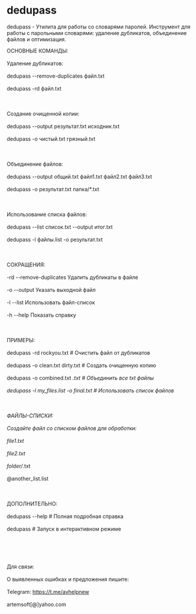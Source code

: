 # dedupass

dedupass - Утилита для работы со словарями паролей. Инструмент для работы с парольными словарями: удаление дубликатов, объединение файлов и оптимизация.

ОСНОВНЫЕ КОМАНДЫ:<br><br>
  Удаление дубликатов:<br><br>
    dedupass --remove-duplicates файл.txt<br><br>
    dedupass -rd файл.txt<br><br>
<br><br>
  Создание очищенной копии:<br><br>
    dedupass --output результат.txt исходник.txt<br><br>
    dedupass -o чистый.txt грязный.txt<br><br>
<br><br>
  Объединение файлов:<br><br>
    dedupass --output общий.txt файл1.txt файл2.txt файл3.txt<br><br>
    dedupass -o результат.txt папка/*.txt<br><br>
<br><br>
  Использование списка файлов:<br><br>
    dedupass --list список.txt --output итог.txt<br><br>
    dedupass -l файлы.list -o результат.txt<br><br>
<br><br>
СОКРАЩЕНИЯ:<br><br>
  -rd  --remove-duplicates  Удалить дубликаты в файле<br><br>
  -o   --output             Указать выходной файл<br><br>
  -l   --list               Использовать файл-список<br><br>
  -h   --help               Показать справку<br><br>
<br><br>
ПРИМЕРЫ:<br><br>
  dedupass -rd rockyou.txt                    # Очистить файл от дубликатов<br><br>
  dedupass -o clean.txt dirty.txt            # Создать очищенную копию<br><br>
  dedupass -o combined.txt *.txt            # Объединить все txt файлы<br><br>
  dedupass -l my_files.list -o final.txt    # Использовать список файлов<br><br>
<br><br>
ФАЙЛЫ-СПИСКИ:<br><br>
  Создайте файл со списком файлов для обработки:<br><br>
    file1.txt<br><br>
    file2.txt<br><br>
    folder/*.txt<br><br>
    @another_list.list<br><br>
<br><br>
ДОПОЛНИТЕЛЬНО:<br><br>
  dedupass --help      # Полная подробная справка<br><br>
  dedupass             # Запуск в интерактивном режиме<br><br><br><br>
  <br><br>
Для связи:<br><br>
О выявленных ошибках и предложения пишите:
<br><br>
Telegram: https://t.me/avhelpnew<br><br>
artemsoft[@]yahoo.com